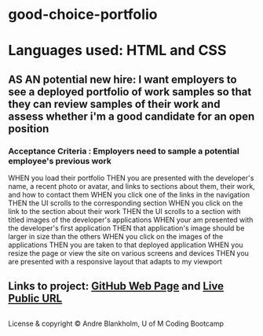 # good-choice-portfolio

# Languages used: HTML and CSS

## AS AN potential new hire: I want employers to see a deployed portfolio of work samples so that they can review samples of their work and assess whether i'm a good candidate for an open position

### Acceptance Criteria : Employers need to sample a potential employee's previous work
WHEN you load their portfolio
THEN you are presented with the developer's name, a recent photo or avatar, and links to sections about them, their work, and how to contact them
WHEN you click one of the links in the navigation
THEN the UI scrolls to the corresponding section
WHEN you click on the link to the section about their work
THEN the UI scrolls to a section with titled images of the developer's applications
WHEN your am presented with the developer's first application
THEN that application's image should be larger in size than the others
WHEN you click on the images of the applications
THEN you are taken to that deployed application
WHEN you resize the page or view the site on various screens and devices
THEN you are presented with a responsive layout that adapts to my viewport

## Links to project: <a href="https://github.com/AndreBlankholm/good-choice-portfolio">GitHub Web Page</a> and <a href="https://andreblankholm.github.io/good-choice-portfolio/">Live Public URL</a>

##
 License & copyright
© Andre Blankholm, U of M Coding Bootcamp